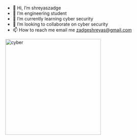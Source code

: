- 👋 Hi, I’m shreyaszadge
- 👀 I’m engineering student 
- 🌱 I’m currently learning cyber security
- 💞️ I’m looking to collaborate on cyber security
- 📫 How to reach me email me zadgeshreyas@gmail.com

<img src="https://d9jmtjs5r4cgq.cloudfront.net/ComplementaryCourseCertificate/826223/original/Shreyas_Zadge20220227-11305-1n6vg6l.jpg" alt="cyber" width="300" height="300">



